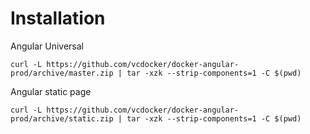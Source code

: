 # Installation

Angular Universal
```
curl -L https://github.com/vcdocker/docker-angular-prod/archive/master.zip | tar -xzk --strip-components=1 -C $(pwd)
```

Angular static page

```
curl -L https://github.com/vcdocker/docker-angular-prod/archive/static.zip | tar -xzk --strip-components=1 -C $(pwd)
```